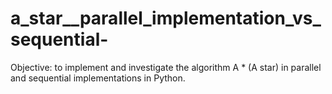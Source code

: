 # a_star__parallel_implementation_vs_sequential-
Objective: to implement and investigate the algorithm A * (A star) in parallel and sequential implementations in Python.
